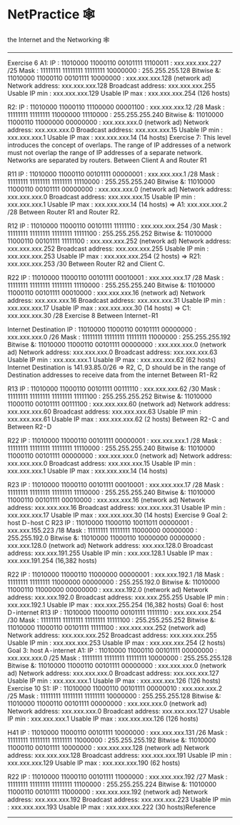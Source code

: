 # NetPractice 🕸️

the Internet and the Networking 🕸️


---

Exercise 6
A1:
IP       : 11010000 11000110 00101111 11100011 : xxx.xxx.xxx.227
/25 Mask : 11111111 11111111 11111111 10000000 : 255.255.255.128
Bitwise &: 11010000 11000110 00101111 10000000 : xxx.xxx.xxx.128 (network ad)
Network address: xxx.xxx.xxx.128
Broadcast address: xxx.xxx.xxx.255
Usable IP min : xxx.xxx.xxx.129
Usable IP max : xxx.xxx.xxx.254 (126 hosts)

R2:
IP       : 11010000 11000110 11100000 00001100 : xxx.xxx.xxx.12
/28 Mask : 11111111 11111111 11000000 11110000 : 255.255.255.240
Bitwise &: 11010000 11000110 11000000 00000000 : xxx.xxx.xxx.0 (network ad)
Network address: xxx.xxx.xxx.0
Broadcast address: xxx.xxx.xxx.15
Usable IP min : xxx.xxx.xxx.1
Usable IP max : xxx.xxx.xxx.14 (14 hosts)
Exercise 7:
This level introduces the concept of overlaps. The range of IP addresses of a network must not overlap the range of IP addresses of a separate network. Networks are separated by routers.
Between Client A and Router R1

R11
IP       : 11010000 11000110 00101111 00000001 : xxx.xxx.xxx.1
/28 Mask : 11111111 11111111 11111111 11110000 : 255.255.255.240
Bitwise &: 11010000 11000110 00101111 00000000 : xxx.xxx.xxx.0 (network ad)
Network address: xxx.xxx.xxx.0
Broadcast address: xxx.xxx.xxx.15
Usable IP min : xxx.xxx.xxx.1
Usable IP max : xxx.xxx.xxx.14 (14 hosts)
=> A1: xxx.xxx.xxx.2 /28
Between Router R1 and Router R2.

R12
IP       : 11010000 11000110 00101111 11111110 : xxx.xxx.xxx.254
/30 Mask : 11111111 11111111 11111111 11111100 : 255.255.255.252
Bitwise &: 11010000 11000110 00101111 11111100 : xxx.xxx.xxx.252 (network ad)
Network address: xxx.xxx.xxx.252
Broadcast address: xxx.xxx.xxx.255
Usable IP min : xxx.xxx.xxx.253
Usable IP max : xxx.xxx.xxx.254 (2 hosts)
=> R21: xxx.xxx.xxx.253 /30
Between Router R2 and Client C.

R22
IP       : 11010000 11000110 00101111 00010001 : xxx.xxx.xxx.17
/28 Mask : 11111111 11111111 11111111 11110000 : 255.255.255.240
Bitwise &: 11010000 11000110 00101111 00010000 : xxx.xxx.xxx.16 (network ad)
Network address: xxx.xxx.xxx.16
Broadcast address: xxx.xxx.xxx.31
Usable IP min : xxx.xxx.xxx.17
Usable IP max : xxx.xxx.xxx.30 (14 hosts)
=> C1: xxx.xxx.xxx.30 /28
Exercise 8
Between Internet - R1

Internet Destination
IP       : 11010000 11000110 00101111 00000000 : xxx.xxx.xxx.0
/26 Mask : 11111111 11111111 11111111 11000000 : 255.255.255.192
Bitwise &: 11010000 11000110 00101111 00000000 : xxx.xxx.xxx.0 (network ad)
Network address: xxx.xxx.xxx.0
Broadcast address: xxx.xxx.xxx.63
Usable IP min : xxx.xxx.xxx.1
Usable IP max : xxx.xxx.xxx.62 (62 hosts)
Internet Destination is 141.93.85.0/26 => R2, C, D should be in the range of Destination addresses to receive data from the internet
Between R1 - R2

R13
IP       : 11010000 11000110 00101111 00111110 : xxx.xxx.xxx.62
/30 Mask : 11111111 11111111 11111111 11111100 : 255.255.255.252
Bitwise &: 11010000 11000110 00101111 00111100 : xxx.xxx.xxx.60 (network ad)
Network address: xxx.xxx.xxx.60
Broadcast address: xxx.xxx.xxx.63
Usable IP min : xxx.xxx.xxx.61
Usable IP max : xxx.xxx.xxx.62 (2 hosts)
Between R2 - C and Between R2 - D

R22
IP       : 11010000 11000110 00101111 00000001 : xxx.xxx.xxx.1
/28 Mask : 11111111 11111111 11111111 11110000 : 255.255.255.240
Bitwise &: 11010000 11000110 00101111 00000000 : xxx.xxx.xxx.0 (network ad)
Network address: xxx.xxx.xxx.0
Broadcast address: xxx.xxx.xxx.15
Usable IP min : xxx.xxx.xxx.1
Usable IP max : xxx.xxx.xxx.14 (14 hosts)

R23
IP       : 11010000 11000110 00101111 00010001 : xxx.xxx.xxx.17
/28 Mask : 11111111 11111111 11111111 11110000 : 255.255.255.240
Bitwise &: 11010000 11000110 00101111 00010000 : xxx.xxx.xxx.16 (network ad)
Network address: xxx.xxx.xxx.16
Broadcast address: xxx.xxx.xxx.31
Usable IP min : xxx.xxx.xxx.17
Usable IP max : xxx.xxx.xxx.30 (14 hosts)
Exercise 9
Goal 2: host D - host C
R23
IP       : 11010000 11000110 10011011 00000001 : xxx.xxx.155.223
/18 Mask : 11111111 11111111 11000000 00000000 : 255.255.192.0
Bitwise &: 11010000 11000110 10000000 00000000 : xxx.xxx.128.0 (network ad)
Network address: xxx.xxx.128.0
Broadcast address: xxx.xxx.191.255
Usable IP min : xxx.xxx.128.1
Usable IP max : xxx.xxx.191.254 (16,382 hosts)

R22
IP       : 11010000 11000110 11000000 00000001 : xxx.xxx.192.1
/18 Mask : 11111111 11111111 11000000 00000000 : 255.255.192.0
Bitwise &: 11010000 11000110 11000000 00000000 : xxx.xxx.192.0 (network ad)
Network address: xxx.xxx.192.0
Broadcast address: xxx.xxx.255.255
Usable IP min : xxx.xxx.192.1
Usable IP max : xxx.xxx.255.254 (16,382 hosts)
Goal 6: host D - internet
R13
IP       : 11010000 11000110 00101111 11111110 : xxx.xxx.xxx.254
/30 Mask : 11111111 11111111 11111111 11111100 : 255.255.255.252
Bitwise &: 11010000 11000110 00101111 11111100 : xxx.xxx.xxx.252 (network ad)
Network address: xxx.xxx.xxx.252
Broadcast address: xxx.xxx.xxx.255
Usable IP min : xxx.xxx.xxx.253
Usable IP max : xxx.xxx.xxx.254 (2 hosts)
Goal 3: host A - internet
A1:
IP       : 11010000 11000110 00101111 00000000 : xxx.xxx.xxx.0
/25 Mask : 11111111 11111111 11111111 10000000 : 255.255.255.128
Bitwise &: 11010000 11000110 00101111 00000000 : xxx.xxx.xxx.0 (network ad)
Network address: xxx.xxx.xxx.0
Broadcast address: xxx.xxx.xxx.127
Usable IP min : xxx.xxx.xxx.1
Usable IP max : xxx.xxx.xxx.126 (126 hosts)
Exercise 10
S1:
IP       : 11010000 11000110 00101111 00000010 : xxx.xxx.xxx.2
/25 Mask : 11111111 11111111 11111111 10000000 : 255.255.255.128
Bitwise &: 11010000 11000110 00101111 00000000 : xxx.xxx.xxx.0 (network ad)
Network address: xxx.xxx.xxx.0
Broadcast address: xxx.xxx.xxx.127
Usable IP min : xxx.xxx.xxx.1
Usable IP max : xxx.xxx.xxx.126 (126 hosts)

H41
IP       : 11010000 11000110 00101111 10000000 : xxx.xxx.xxx.131
/26 Mask : 11111111 11111111 11111111 11000000 : 255.255.255.192
Bitwise &: 11010000 11000110 00101111 10000000 : xxx.xxx.xxx.128 (network ad)
Network address: xxx.xxx.xxx.128
Broadcast address: xxx.xxx.xxx.191
Usable IP min : xxx.xxx.xxx.129
Usable IP max : xxx.xxx.xxx.190 (62 hosts)

R22
IP       : 11010000 11000110 00101111 11000000 : xxx.xxx.xxx.192
/27 Mask : 11111111 11111111 11111111 11100000 : 255.255.255.224
Bitwise &: 11010000 11000110 00101111 11000000 : xxx.xxx.xxx.192 (network ad)
Network address: xxx.xxx.xxx.192
Broadcast address: xxx.xxx.xxx.223
Usable IP min : xxx.xxx.xxx.193
Usable IP max : xxx.xxx.xxx.222 (30 hosts)Reference

---